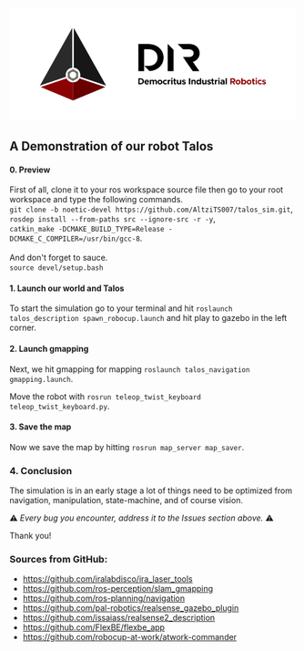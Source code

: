 <img title="D.I.R." alt="Alt text" src="/images/dir_horizontal.png">

## A Demonstration of our robot Talos


#### 0. Preview

First of all, clone it to your ros workspace source file then go to your root workspace and type the following commands.
<br>
```git clone -b noetic-devel https://github.com/AltziTS007/talos_sim.git```,
<br>
```rosdep install --from-paths src --ignore-src -r -y```,
<br>
```catkin_make -DCMAKE_BUILD_TYPE=Release -DCMAKE_C_COMPILER=/usr/bin/gcc-8```.
<br>
<br>
And don't forget to sauce.
<br>
```source devel/setup.bash```

#### 1. Launch our world and Talos

To start the simulation go to your terminal and hit ```roslaunch talos_description spawn_robocup.launch``` and hit play to gazebo in the left corner.

#### 2. Launch gmapping

Next, we hit gmapping for mapping ```roslaunch talos_navigation gmapping.launch```.

Move the robot with ```rosrun teleop_twist_keyboard teleop_twist_keyboard.py```.

#### 3. Save the map

Now we save the map by hitting ```rosrun map_server map_saver```.


### 4. Conclusion

The simulation is in an early stage a lot of things need to be optimized from navigation, manipulation, state-machine, and of course vision. 


:warning: *Every bug you encounter, address it to the Issues section above.* :warning:

Thank you!


### Sources from GitHub:

- https://github.com/iralabdisco/ira_laser_tools
- https://github.com/ros-perception/slam_gmapping
- https://github.com/ros-planning/navigation
- https://github.com/pal-robotics/realsense_gazebo_plugin
- https://github.com/issaiass/realsense2_description
- https://github.com/FlexBE/flexbe_app
- https://github.com/robocup-at-work/atwork-commander
